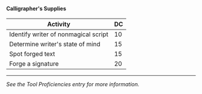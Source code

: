 #### Calligrapher's Supplies
| Activity                             | DC |
|--------------------------------------|----|
| Identify writer of nonmagical script | 10 |
| Determine writer's state of mind     | 15 |
| Spot forged text                     | 15 |
| Forge a signature                    | 20 |

---
*See the Tool Proficiencies entry for more information.*